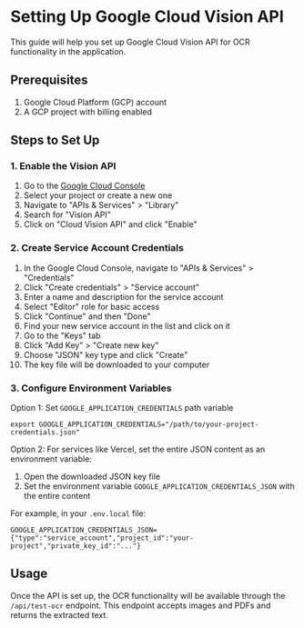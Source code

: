 # Setting Up Google Cloud Vision API

This guide will help you set up Google Cloud Vision API for OCR functionality in the application.

## Prerequisites

1. Google Cloud Platform (GCP) account
2. A GCP project with billing enabled

## Steps to Set Up

### 1. Enable the Vision API

1. Go to the [Google Cloud Console](https://console.cloud.google.com/)
2. Select your project or create a new one
3. Navigate to "APIs & Services" > "Library"
4. Search for "Vision API"
5. Click on "Cloud Vision API" and click "Enable"

### 2. Create Service Account Credentials

1. In the Google Cloud Console, navigate to "APIs & Services" > "Credentials"
2. Click "Create credentials" > "Service account"
3. Enter a name and description for the service account
4. Select "Editor" role for basic access
5. Click "Continue" and then "Done"
6. Find your new service account in the list and click on it
7. Go to the "Keys" tab
8. Click "Add Key" > "Create new key"
9. Choose "JSON" key type and click "Create"
10. The key file will be downloaded to your computer

### 3. Configure Environment Variables

Option 1: Set `GOOGLE_APPLICATION_CREDENTIALS` path variable
```
export GOOGLE_APPLICATION_CREDENTIALS="/path/to/your-project-credentials.json"
```

Option 2: For services like Vercel, set the entire JSON content as an environment variable:

1. Open the downloaded JSON key file
2. Set the environment variable `GOOGLE_APPLICATION_CREDENTIALS_JSON` with the entire content

For example, in your `.env.local` file:
```
GOOGLE_APPLICATION_CREDENTIALS_JSON={"type":"service_account","project_id":"your-project","private_key_id":"..."}
```

## Usage

Once the API is set up, the OCR functionality will be available through the `/api/test-ocr` endpoint. This endpoint accepts images and PDFs and returns the extracted text. 